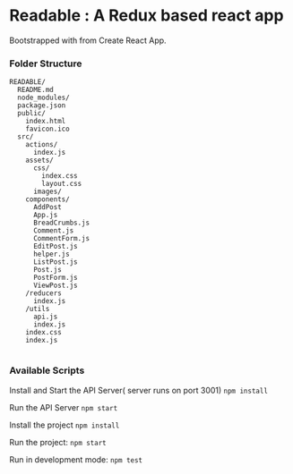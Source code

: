 # Readable : A Redux based react app

Bootstrapped with from Create React App.


### Folder Structure

```
READABLE/
  README.md
  node_modules/
  package.json
  public/
    index.html
    favicon.ico
  src/
    actions/
	  index.js
	assets/
	  css/
	    index.css
		layout.css
	  images/
	components/
	  AddPost
	  App.js
	  BreadCrumbs.js
	  Comment.js
	  CommentForm.js
	  EditPost.js
	  helper.js
	  ListPost.js
	  Post.js
	  PostForm.js
	  ViewPost.js
	/reducers
	  index.js
	/utils
	  api.js
	  index.js
	index.css
	index.js
	
```

### Available Scripts

Install and Start the API Server( server runs on port 3001)
	`npm install`
	 
Run the API Server
    `npm start`

Install the project
	`npm install`
 
Run the project:
	`npm start`

Run in development mode:
	`npm test`



